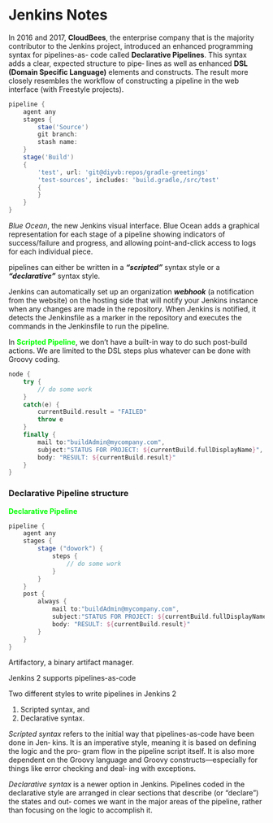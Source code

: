 # Jenkins Notes

In 2016 and 2017, **CloudBees**, the enterprise company that is the majority contributor to the Jenkins project, introduced an enhanced programming syntax for pipelines-as-
code called **Declarative Pipelines**. This syntax adds a clear, expected structure to pipe‐
lines as well as enhanced **DSL (Domain Specific Language)** elements and constructs. The result more closely resembles the workflow of constructing a pipeline in the web interface (with Freestyle
projects).

```Groovy
pipeline {
    agent any
    stages {
        stae('Source')
        git branch:
        stash name:
    }
    stage('Build')
    {
        'test', url: 'git@diyvb:repos/gradle-greetings'
        'test-sources', includes: 'build.gradle,/src/test'
        {
        }
    }
}
```

*Blue Ocean*, the new Jenkins visual interface. Blue Ocean adds a graphical representation for each stage of a pipeline showing indicators of success/failure and progress, and allowing point-and-click access to logs for each individual piece.

pipelines can either be written in a ***“scripted”*** syntax style or a ***“declarative”*** syntax style.

Jenkins can automatically set up an organization ***webhook*** (a notification from the website) on the hosting side that will notify your Jenkins instance when any changes are made in the repository. When Jenkins is notified, it detects the Jenkinsfile as a marker in the repository and executes the commands in the Jenkinsfile to run the pipeline.

In <span style="color:lime">**Scripted Pipeline**</span>, we don’t have a built-in way to do such post-build actions. We are limited to the DSL steps plus whatever can be done with Groovy coding.

```Groovy
node {
    try {
        // do some work
    }
    catch(e) {
        currentBuild.result = "FAILED"
        throw e
    }
    finally {
        mail to:"buildAdmin@mycompany.com",
        subject:"STATUS FOR PROJECT: ${currentBuild.fullDisplayName}",
        body: "RESULT: ${currentBuild.result}"
    }
}
```
### **Declarative Pipeline structure**
<span style="color:lime">**Declarative Pipeline**</span>
```Groovy
pipeline {
    agent any
    stages {
        stage ("dowork") {
            steps {
                // do some work
            }
        }
    }
    post {
        always {
            mail to:"buildAdmin@mycompany.com",
            subject:"STATUS FOR PROJECT: ${currentBuild.fullDisplayName}",
            body: "RESULT: ${currentBuild.result}"
        }
    }
}
```
Artifactory, a binary artifact manager.

Jenkins 2 supports pipelines-as-code

Two different styles to write pipelines in Jenkins 2 
 1. Scripted syntax, and
 2. Declarative syntax.

*Scripted syntax* refers to the initial way that pipelines-as-code have been done in Jen‐
kins. It is an imperative style, meaning it is based on defining the logic and the pro‐
gram flow in the pipeline script itself. It is also more dependent on the Groovy
language and Groovy constructs—especially for things like error checking and deal‐
ing with exceptions.

*Declarative syntax* is a newer option in Jenkins. Pipelines coded in the declarative
style are arranged in clear sections that describe (or “declare”) the states and out‐
comes we want in the major areas of the pipeline, rather than focusing on the logic to
accomplish it.